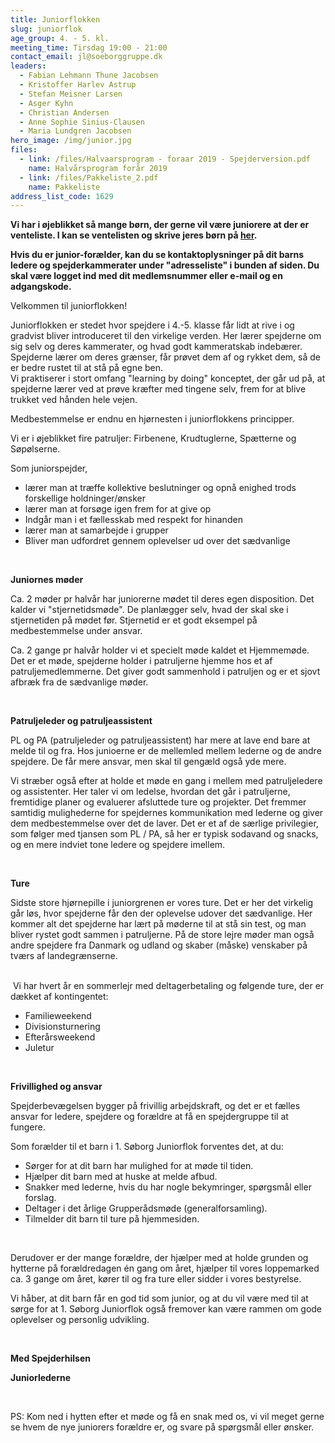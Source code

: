 ```yaml
---
title: Juniorflokken
slug: juniorflok
age_group: 4. - 5. kl.
meeting_time: Tirsdag 19:00 - 21:00
contact_email: jl@soeborggruppe.dk
leaders:
  - Fabian Lehmann Thune Jacobsen
  - Kristoffer Harlev Astrup
  - Stefan Meisner Larsen
  - Asger Kyhn
  - Christian Andersen
  - Anne Sophie Sinius-Clausen
  - Maria Lundgren Jacobsen
hero_image: /img/junior.jpg
files:
  - link: /files/Halvaarsprogram - foraar 2019 - Spejderversion.pdf
    name: Halvårsprogram forår 2019
  - link: /files/Pakkeliste_2.pdf
    name: Pakkeliste
address_list_code: 1629
---
```

**Vi har i øjeblikket så mange børn, der gerne vil være juniorere at der er venteliste. I kan se ventelisten og skrive jeres børn på [her](/venteliste).**

**Hvis du er junior-forælder, kan du se kontaktoplysninger på dit barns ledere og spejderkammerater under "adresseliste" i bunden af siden. Du skal være logget ind med dit medlemsnummer eller e-mail og en adgangskode.**

Velkommen til juniorflokken!

Juniorflokken er stedet hvor spejdere i 4.-5. klasse får lidt at rive i og gradvist bliver introduceret til den virkelige verden. Her lærer spejderne om sig selv og deres kammerater, og hvad godt kammeratskab indebærer. Spejderne lærer om deres grænser, får prøvet dem af og rykket dem, så de er bedre rustet til at stå på egne ben.&nbsp;<br /> Vi praktiserer i stort omfang "learning by doing" konceptet, der går ud på, at spejderne lærer ved at prøve kræfter med tingene selv, frem for at blive trukket ved hånden hele vejen.

Medbestemmelse er endnu en hjørnesten i juniorflokkens principper.

Vi er i øjeblikket fire patruljer: Firbenene, Krudtuglerne, Spætterne og Søpølserne.&nbsp;

Som juniorspejder,&nbsp;

<ul><li>lærer man at træffe kollektive beslutninger og opnå enighed trods forskellige holdninger/ønsker&nbsp;</li><li>lærer man at forsøge igen frem for at give op&nbsp;</li><li>Indgår man i et fællesskab med respekt for hinanden&nbsp;</li><li>lærer man at samarbejde i grupper&nbsp;</li><li>Bliver man udfordret gennem oplevelser ud over det sædvanlige&nbsp;</li></ul>

**&nbsp;**

**Juniornes møder**

Ca. 2 møder pr halvår har juniorerne mødet til deres egen disposition. Det kalder vi "stjernetidsmøde". De planlægger selv, hvad der skal ske i stjernetiden&nbsp;på mødet før.&nbsp;Stjernetid er et godt eksempel på medbestemmelse under ansvar.&nbsp;

Ca. 2 gange pr halvår holder vi et specielt møde kaldet et Hjemmemøde. Det er et møde, spejderne holder i patruljerne hjemme hos et af patruljemedlemmerne. Det giver godt sammenhold i patruljen og er et sjovt afbræk fra de sædvanlige møder.&nbsp;

**&nbsp;**

**Patruljeleder og patruljeassistent**

PL og PA (patruljeleder og patruljeassistent) har mere at lave end bare at melde til og fra. Hos junioerne er de mellemled mellem lederne og de andre spejdere. De får mere ansvar, men skal til gengæld også yde mere.

Vi stræber også efter at holde et møde en gang i mellem med patruljeledere og assistenter. Her taler vi om ledelse, hvordan det går i patruljerne, fremtidige&nbsp;planer og evaluerer afsluttede ture og projekter. Det fremmer samtidig mulighederne for spejdernes kommunikation med lederne og giver dem medbestemmelse over det de laver. Det er et af de særlige privilegier, som følger med tjansen som PL / PA, så her er typisk sodavand og snacks, og en mere indviet tone ledere og spejdere imellem.

&nbsp;

**Ture**

Sidste store hjørnepille i juniorgrenen er vores ture. Det er her det virkelig går løs, hvor spejderne får den der oplevelse udover det sædvanlige. Her kommer alt det spejderne har lært på møderne til at stå sin test, og man bliver rystet godt sammen i patruljerne. På de store lejre møder man også andre&nbsp;spejdere fra Danmark og udland og skaber (måske) venskaber på tværs af landegrænserne.&nbsp;<br /> &nbsp;

&nbsp;Vi har hvert år en sommerlejr med deltagerbetaling og følgende ture, der er dækket af kontingentet:

<ul><li>Familieweekend&nbsp;</li><li>Divisionsturnering</li><li>Efterårsweekend</li><li>Juletur</li></ul>

&nbsp;

**Frivillighed og ansvar**

Spejderbevægelsen bygger på frivillig arbejdskraft, og det er et fælles ansvar for ledere, spejdere og forældre at få en spejdergruppe til at fungere.

Som forælder til et barn i 1. Søborg Juniorflok forventes det, at du:

<ul><li>Sørger for at dit barn har mulighed for at møde til tiden.</li><li>Hjælper dit barn med at huske at melde afbud.</li><li>Snakker med lederne, hvis du har nogle bekymringer, spørgsmål eller forslag.</li><li>Deltager i det årlige Grupperådsmøde (generalforsamling).</li><li>Tilmelder dit barn til ture på hjemmesiden.</li></ul>

&nbsp;

Derudover er der mange forældre, der hjælper med at holde grunden og hytterne på forældredagen én gang om året, hjælper til vores loppemarked ca. 3 gange om året, kører til og fra ture eller sidder i vores bestyrelse.

Vi håber, at dit barn får en god tid som junior, og at du vil være med til at sørge for at 1. Søborg Juniorflok også fremover kan være rammen om gode oplevelser og personlig udvikling.

&nbsp;

**Med Spejderhilsen**

**Juniorlederne**

&nbsp;

PS: Kom ned i hytten efter et møde og få en snak med os, vi vil meget gerne se hvem de nye juniorers forældre er, og svare på spørgsmål eller ønsker.